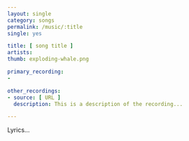 ```yaml
---
layout: single
category: songs
permalink: /music/:title
single: yes

title: [ song title ]
artists: 
thumb: exploding-whale.png

primary_recording:
- 

other_recordings:
- source: [ URL ]
  description: This is a description of the recording...

---
```


Lyrics...